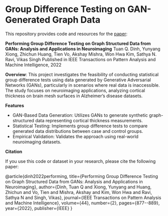 # Group Difference Testing on GAN-Generated Graph Data

This repository provides code and resources for the [paper](https://ieeexplore.ieee.org/document/9162541):

**Performing Group Difference Testing on Graph Structured Data from GANs: Analysis and Applications in Neuroimaging**
Tuan Q. Dinh, Yunyang Xiong, Zhichun Huang, Tien Vo, Akshay Mishra, Won Hwa Kim, Sathya N. Ravi, Vikas Singh
Published in IEEE Transactions on Pattern Analysis and Machine Intelligence, 2022

**Overview**:
This project investigates the feasibility of conducting statistical group difference tests using data generated by Generative Adversarial Networks (GANs), particularly in scenarios where real data is inaccessible. The study focuses on neuroimaging applications, analyzing cortical thickness on brain mesh surfaces in Alzheimer’s disease datasets.

**Features**
* GAN-Based Data Generation: Utilizes GANs to generate synthetic graph-structured data representing cortical thickness measurements.
* Statistical Testing: Implements group difference tests to compare generated data distributions between case and control groups.
* Empirical Validation: Validates the approach using real-world neuroimaging datasets.


**Citation**

If you use this code or dataset in your research, please cite the following paper:

@article{dinh2022performing,
  title={Performing Group Difference Testing on Graph Structured Data from GANs: Analysis and Applications in Neuroimaging},
  author={Dinh, Tuan Q and Xiong, Yunyang and Huang, Zhichun and Vo, Tien and Mishra, Akshay and Kim, Won Hwa and Ravi, Sathya N and Singh, Vikas},
  journal={IEEE Transactions on Pattern Analysis and Machine Intelligence},
  volume={44},
  number={2},
  pages={877--889},
  year={2022},
  publisher={IEEE}
}
